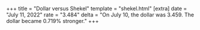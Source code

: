 +++
title = "Dollar versus Shekel"
template = "shekel.html"
[extra]
date = "July 11, 2022"
rate = "3.484"
delta = "On July 10, the dollar was 3.459. The dollar became 0.719% stronger."
+++
